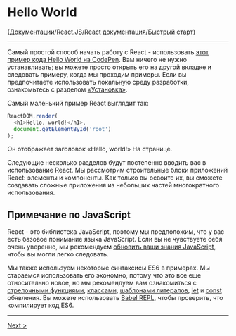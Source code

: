 # Hello World

([Документации](../../../Readme.md)/[React.JS](../../Readme__react.md)/[React документация](../../docs.md)/[Быстрый старт](../quick_start.md))

***

Самый простой способ начать работу с React - использовать [этот пример кода Hello World на CodePen](https://reactjs.org/redirect-to-codepen/hello-world). Вам ничего не нужно устанавливать; вы можете просто открыть его на другой вкладке и следовать примеру, когда мы проходим примеры. Если вы предпочитаете использовать локальную среду разработки, ознакомьтесь с разделом [«Установка»](../installation/try_react.md).

Самый маленький пример React выглядит так:

```javascript
ReactDOM.render(
  <h1>Hello, world!</h1>,
  document.getElementById('root')
);
```

Он отображает заголовок «Hello, world!» На странице.

Следующие несколько разделов будут постепенно вводить вас в использование React. Мы рассмотрим строительные блоки приложений React: элементы и компоненты. Как только вы освоите их, вы сможете создавать сложные приложения из небольших частей многократного использования.

## Примечание по JavaScript

React - это библиотека JavaScript, поэтому мы предположим, что у вас есть базовое понимание языка JavaScript. Если вы не чувствуете себя очень уверенно, мы рекомендуем [обновить ваши знания JavaScript](https://developer.mozilla.org/en-US/docs/Web/JavaScript/A_re-introduction_to_JavaScript), чтобы вы могли легко следовать.

Мы также используем некоторые синтаксисы ES6 в примерах. Мы стараемся использовать его экономно, потому что это все еще относительно новое, но мы рекомендуем вам ознакомиться с [стрелочными функциями](https://developer.mozilla.org/en-US/docs/Web/JavaScript/Reference/Functions/Arrow_functions), [классами](https://developer.mozilla.org/en-US/docs/Web/JavaScript/Reference/Classes), [шаблонами литералов](https://developer.mozilla.org/en-US/docs/Web/JavaScript/Reference/Template_literals), [let](https://developer.mozilla.org/en-US/docs/Web/JavaScript/Reference/Statements/let) и [const](https://developer.mozilla.org/en-US/docs/Web/JavaScript/Reference/Statements/const) обявления. Вы можете использовать [Babel REPL](https://babeljs.io/repl/#?presets=react&code_lz=MYewdgzgLgBApgGzgWzmWBeGAeAFgRgD4AJRBEAGhgHcQAnBAEwEJsB6AwgbgChRJY_KAEMAlmDh0YWRiGABXVOgB0AczhQAokiVQAQgE8AkowAUAcjogQUcwEpeAJTjDgUACIB5ALLK6aRklTRBQ0KCohMQk6Bx4gA), чтобы проверить, что компилирует код ES6.

***

[Next >](introducing_jsx.md)